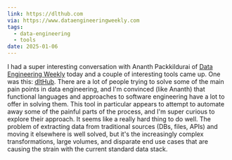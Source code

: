 ```yaml
---
link: https://dlthub.com
via: https://www.dataengineeringweekly.com
tags:
  - data-engineering
  - tools
date: 2025-01-06
---
```

I had a super interesting conversation with Ananth Packkildurai of [Data Engineering Weekly](https://www.dataengineeringweekly.com/p/data-engineering-weekly-202) today and a couple of interesting tools came up. One was this: [dltHub](https://dlthub.com). There are a lot of people trying to solve some of the main pain points in data engineering, and I'm convinced (like Ananth) that functional languages and approaches to software engineering have a lot to offer in solving them. This tool in particular appears to attempt to automate away some of the painful parts of the process, and I'm super curious to explore their approach. It seems like a really hard thing to do well. The problem of extracting data from traditional sources (DBs, files, APIs) and moving it elsewhere is well solved, but it's the increasingly complex transformations, large volumes, and disparate end use cases that are causing the strain with the current standard data stack.